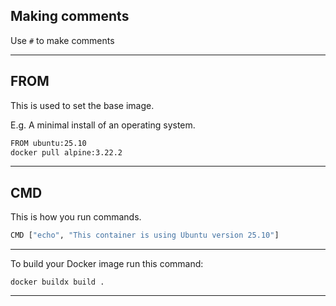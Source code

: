 ## Making comments

Use `#` to make comments
________________________________________________________________________________
## FROM

This is used to set the base image. 

E.g. A minimal install of an operating system.

```sh
FROM ubuntu:25.10
docker pull alpine:3.22.2
```
________________________________________________________________________________
## CMD

This is how you run commands.

```sh
CMD ["echo", "This container is using Ubuntu version 25.10"]
```
________________________________________________________________________________


To build your Docker image run this command:
```
docker buildx build .
```
________________________________________________________________________________
